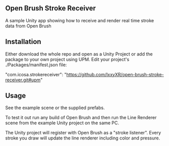## Open Brush Stroke Receiver

A sample Unity app showing how to receive and render real time stroke data from Open Brush

Installation
------------

Either download the whole repo and open as a Unity Project or add the package to your own project using UPM. Edit your project's ./Packages/manifest.json file:

"com.icosa.strokereceiver": "https://github.com/IxxyXR/open-brush-stroke-receiver.git#upm"  

Usage
-----

See the example scene or the supplied prefabs.

To test it out run any build of Open Brush and then run the Line Renderer scene from the example Unity project on the same PC.

The Unity project will register with Open Brush as a "stroke listener". Every stroke you draw will update the line renderer including color and pressure.
